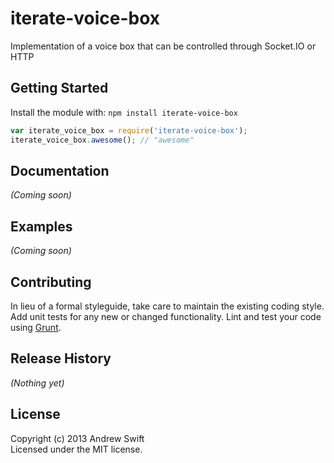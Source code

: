 # iterate-voice-box

Implementation of a voice box that can be controlled through Socket.IO or HTTP

## Getting Started
Install the module with: `npm install iterate-voice-box`

```javascript
var iterate_voice_box = require('iterate-voice-box');
iterate_voice_box.awesome(); // "awesome"
```

## Documentation
_(Coming soon)_

## Examples
_(Coming soon)_

## Contributing
In lieu of a formal styleguide, take care to maintain the existing coding style. Add unit tests for any new or changed functionality. Lint and test your code using [Grunt](http://gruntjs.com/).

## Release History
_(Nothing yet)_

## License
Copyright (c) 2013 Andrew Swift  
Licensed under the MIT license.
